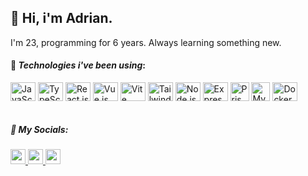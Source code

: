 ## 👋 Hi, i'm Adrian.

I'm 23, programming for 6 years. Always learning something new.


#### 🚀 _Technologies i've been using_:

<div style="display: inline_block">
  <img title="JavaScript" align="center" height="30" width="40" src="https://cdn.jsdelivr.net/gh/devicons/devicon/icons/javascript/javascript-original.svg" />
  <img title="TypeScript" align="center" height="30" width="40" src="https://cdn.jsdelivr.net/gh/devicons/devicon/icons/typescript/typescript-original.svg" />
  <img title="React.js" align="center" height="30" width="40" src="https://cdn.jsdelivr.net/gh/devicons/devicon/icons/react/react-original.svg" />
  <img title="Vue.js" align="center" height="30" width="40" src="https://cdn.jsdelivr.net/gh/devicons/devicon/icons/vuejs/vuejs-original.svg" />
  <img title="Vite" align="center" height="30" width="40" src="https://cdn.jsdelivr.net/gh/devicons/devicon@latest/icons/vitejs/vitejs-original.svg" />
  <img title="Tailwind CSS" align="center" height="30" width="40" src="https://cdn.jsdelivr.net/gh/devicons/devicon/icons/tailwindcss/tailwindcss-original.svg" />
  <img title="Node.js" align="center" height="30" width="40" src="https://cdn.jsdelivr.net/gh/devicons/devicon/icons/nodejs/nodejs-original.svg" /> 
  <img title="Express.js" align="center" height="30" width="40" src="https://icongr.am/devicon/express-original.svg?size=40&color=ffffff" />         
  <img title="Prisma ORM" align="center" height="30" width="30" src="https://creazilla-store.fra1.digitaloceanspaces.com/icons/3256965/file-type-prisma-icon-md.png" />
  <img title="MySQL" align="center" height="30" width="30" src="https://cdn.jsdelivr.net/gh/devicons/devicon@latest/icons/mysql/mysql-original.svg" />
  <img title="Docker" align="center" height="30" width="40" src="https://cdn.jsdelivr.net/gh/devicons/devicon/icons/docker/docker-plain.svg" />
</div>
<br>

##### 📧 _My Socials:_
<div>
  <a href="https://www.instagram.com/adrianmdeiros" target="_blank">
    <img height="24px" src="https://img.shields.io/badge/Instagram-E4405F?style=for-the-badge&logo=instagram&logoColor=white" />
  </a>
  <a href="mailto:lima.adrian13@gmail.com" target="_blank">
    <img height="24px" src="https://img.shields.io/badge/Gmail-E4405F?style=for-the-badge&logo=gmail&color=darkred&logoColor=white" />
  </a>
  <a href="https://www.linkedin.com/in/adrian-medeiros" target="_blank">
    <img height="24px" src="https://img.shields.io/badge/Linkedin-E4405F?style=for-the-badge&logo=linkedin&color=blue&logoColor=white" />
  </a>
</div>


